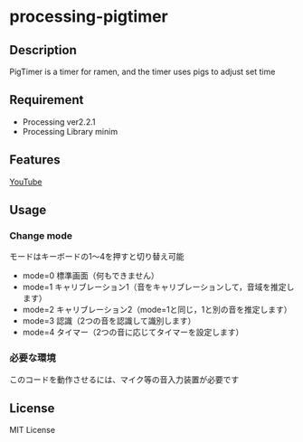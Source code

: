 # processing-pigtimer

## Description
PigTimer is a timer for ramen, and the timer uses pigs to adjust set time  

## Requirement
* Processing ver2.2.1
* Processing Library minim

## Features
[YouTube](https://youtu.be/Z8DOZ3PvtQU)  

## Usage

### Change mode
モードはキーボードの1〜4を押すと切り替え可能  
- mode=0 標準画面（何もできません）
- mode=1 キャリブレーション1（音をキャリブレーションして，音域を推定します）
- mode=2 キャリブレーション2（mode=1と同じ，1と別の音を推定します）
- mode=3 認識（2つの音を認識して識別します）
- mode=4 タイマー（2つの音に応じてタイマーを設定します）

### 必要な環境
このコードを動作させるには、マイク等の音入力装置が必要です  

## License
MIT License  
